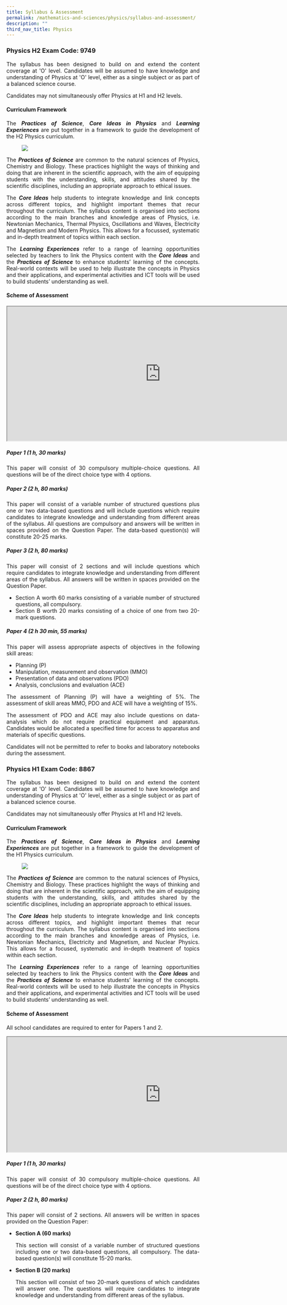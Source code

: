 ```yaml
---
title: Syllabus & Assessment
permalink: /mathematics-and-sciences/physics/syllabus-and-assessment/
description: ""
third_nav_title: Physics
---
```


<h3><strong>Physics H2 Exam Code: 9749</strong></h3>
<div align=justify>
<p>
The syllabus has been designed to build on and extend the content coverage at 'O' level. Candidates will be assumed to have knowledge and understanding of Physics at 'O' level, either as a single subject or as part of a balanced science course.</p>

<p>
Candidates may not simultaneously offer Physics at H1 and H2 levels.</p>

<h4><strong>Curriculum Framework</strong></h4>

<p>
The <i><strong>Practices of Science</strong></i>, <i><strong>Core Ideas in Physics</strong></i> and <i><strong>Learning Experiences</strong></i> are put together in a framework to guide the development of the H2 Physics curriculum.</p>

<figure>
	<img src="/images/Physics_JPJC_Assessment.jpg"></figure>

<p>
The <i><strong>Practices of Science</strong></i> are common to the natural sciences of Physics, Chemistry and Biology. These practices highlight the ways of thinking and doing that are inherent in the scientific approach, with the aim of equipping students with the understanding, skills, and attitudes shared by the scientific disciplines, including an appropriate approach to ethical issues.</p>

<p>
The <i><strong>Core Ideas</strong></i> help students to integrate knowledge and link concepts across different topics, and highlight important themes that recur throughout the curriculum. The syllabus content is organised into sections according to the main branches and knowledge areas of Physics, i.e. Newtonian Mechanics, Thermal Physics, Oscillations and Waves, Electricity and Magnetism and Modern Physics. This allows for a focussed, systematic and in-depth treatment of topics within each section.</p>
	
<p>
The <i><strong>Learning Experiences</strong></i> refer to a range of learning opportunities selected by teachers to link the Physics content with the <i><strong>Core Ideas</strong></i> and the <i><strong>Practices of Science</strong></i> to enhance students’ learning of the concepts. Real-world contexts will be used to help illustrate the concepts in Physics and their applications, and experimental activities and ICT tools will be used to build students’ understanding as well.</p>

<h4><strong>Scheme of Assessment</strong></h4>

<iframe src="https://docs.google.com/document/d/e/2PACX-1vTNolPIcNROSNN_N2C7ydoHdKj0tWLzsn5mDHwynHGJhnmj4c1IHRr6gn3pku9mu4LXsfpCasJh9AJ4/pub?embedded=true" width=800px height=350px scrolling="no"></iframe>

<h5><strong>Paper 1 (1 h, 30 marks)</strong></h5>
<p>
This paper will consist of 30 compulsory multiple-choice questions. All questions will be of the direct choice type with 4 options.</p>

<h5><strong>Paper 2 (2 h, 80 marks)</strong></h5>
<p>
This paper will consist of a variable number of structured questions plus one or two data-based questions and will include questions which require candidates to integrate knowledge and understanding from different areas of the syllabus. All questions are compulsory and answers will be written in spaces provided on the Question Paper. The data-based question(s) will constitute 20-25 marks.</p>

<h5><strong>Paper 3 (2 h, 80 marks)</strong></h5>
<p>
This paper will consist of 2 sections and will include questions which require candidates to integrate knowledge and understanding from different areas of the syllabus. All answers will be written in spaces provided on the Question Paper.</p>
<ul>
	<li>Section A worth 60 marks consisting of a variable number of structured questions, all compulsory.</li>
	<li>Section B worth 20 marks consisting of a choice of one from two 20-mark questions.</li></ul>

<h5><strong>Paper 4 (2 h 30 min, 55 marks)</strong></h5>
<p>
This paper will assess appropriate aspects of objectives in the following skill areas:</p>
<ul>
	<li>Planning (P)</li>
	<li>Manipulation, measurement and observation (MMO)</li>
	<li>Presentation of data and observations (PDO)</li>
	<li>Analysis, conclusions and evaluation (ACE)</li></ul>

<p>
The assessment of Planning (P) will have a weighting of 5%. The assessment of skill areas MMO, PDO and ACE will have a weighting of 15%.</p>

<p>
The assessment of PDO and ACE may also include questions on data-analysis which do not require practical equipment and apparatus. Candidates would be allocated a specified time for access to apparatus and materials of specific questions.</p>

<p>
Candidates will not be permitted to refer to books and laboratory notebooks during the assessment.</p>

<h3><strong>Physics H1 Exam Code: 8867</strong></h3>
<p>
The syllabus has been designed to build on and extend the content coverage at 'O' level. Candidates will be assumed to have knowledge and understanding of Physics at 'O' level, either as a single subject or as part of a balanced science course.</p>

<p>
Candidates may not simultaneously offer Physics at H1 and H2 levels.</p>

<h4><strong>Curriculum Framework</strong></h4>
<p>
The <i><strong>Practices of Science</strong></i>, <i><strong>Core Ideas in Physics</strong></i> and <i><strong>Learning Experiences</strong></i> are put together in a framework to guide the development of the H1 Physics curriculum.</p>

<figure>
<img src="/images/Physics_JPJC_Assessment_8867.jpg"></figure>

<p>
The <i><strong>Practices of Science</strong></i> are common to the natural sciences of Physics, Chemistry and Biology. These practices highlight the ways of thinking and doing that are inherent in the scientific approach, with the aim of equipping students with the understanding, skills, and attitudes shared by the scientific disciplines, including an appropriate approach to ethical issues.</p>

<p>
The <i><strong>Core Ideas</strong></i> help students to integrate knowledge and link concepts across different topics, and highlight important themes that recur throughout the curriculum. The syllabus content is organised into sections according to the main branches and knowledge areas of Physics, i.e. Newtonian Mechanics, Electricity and Magnetism, and Nuclear Physics. This allows for a focused, systematic and in-depth treatment of topics within each section.</p>

<p>
The <i><strong>Learning Experiences</strong></i> refer to a range of learning opportunities selected by teachers to link the Physics content with the <i><strong>Core Ideas</strong></i> and the <i><strong>Practices of Science</strong></i> to enhance students’ learning of the concepts. Real-world contexts will be used to help illustrate the concepts in Physics and their applications, and experimental activities and ICT tools will be used to build students’ understanding as well.</p>

<h4><strong>Scheme of Assessment</strong></h4>
<p>
All school candidates are required to enter for Papers 1 and 2.</p>

<iframe src="https://docs.google.com/document/d/e/2PACX-1vQsFiP9zAWpGt_NzgTVte5FzAWAIqMADdyyH4kR2iRK4gdlNHSf_evz-6f5Tysc9s_jM1a5HeRbPxcw/pub?embedded=true" width=800px height=300px scrolling="no"></iframe>

<h5><strong>Paper 1 (1 h, 30 marks)</strong></h6>
<p>
This paper will consist of 30 compulsory multiple-choice questions. All questions will be of the direct choice type with 4 options.</p>

<h5><strong>Paper 2 (2 h, 80 marks)</strong></h6>
<p>
This paper will consist of 2 sections. All answers will be written in spaces provided on the Question Paper:</p>
<ul>
	<li><strong>Section A (60 marks)</strong></li>
<p>This section will consist of a variable number of structured questions including one or two data-based questions, all compulsory. The data-based question(s) will constitute 15-20 marks.</p>
	<li><strong>Section B (20 marks)</strong></li>
<p>
This section will consist of two 20-mark questions of which candidates will answer one. The questions will require candidates to integrate knowledge and understanding from different areas of the syllabus.</p></ul>